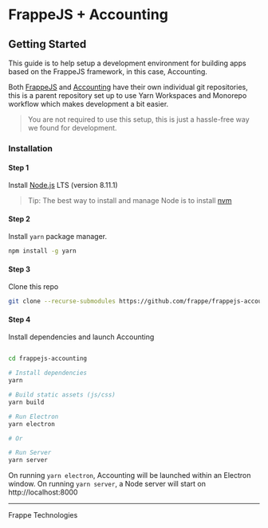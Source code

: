 # FrappeJS + Accounting

## Getting Started

This guide is to help setup a development environment for building apps based on the FrappeJS framework, in this case, Accounting.

Both [FrappeJS](https://github.com/frappe/frappejs) and [Accounting](https://github.com/frappe/accounting) have their own individual git repositories, this is a parent repository set up to use Yarn Workspaces and Monorepo workflow which makes development a bit easier.

> You are not required to use this setup, this is just a hassle-free way we found for development.

### Installation

#### Step 1

Install [Node.js](https://nodejs.org/en/) LTS (version 8.11.1)

> Tip: The best way to install and manage Node is to install [nvm](https://github.com/creationix/nvm)

#### Step 2

Install `yarn` package manager.

```bash
npm install -g yarn
```

#### Step 3

Clone this repo

```bash
git clone --recurse-submodules https://github.com/frappe/frappejs-accounting
```

#### Step 4

Install dependencies and launch Accounting

```bash

cd frappejs-accounting

# Install dependencies
yarn

# Build static assets (js/css)
yarn build

# Run Electron
yarn electron

# Or

# Run Server
yarn server

```

On running `yarn electron`, Accounting will be launched within an Electron window.
On running `yarn server`, a Node server will start on http://localhost:8000

---

Frappe Technologies